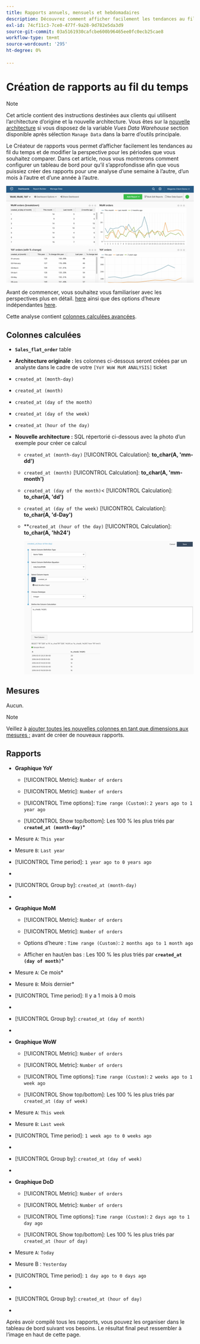 ```yaml
---
title: Rapports annuels, mensuels et hebdomadaires
description: Découvrez comment afficher facilement les tendances au fil du temps et modifier la perspective pour les périodes que vous souhaitez comparer.
exl-id: 74cf11c3-7ce0-477f-9a28-9d782e5da3d9
source-git-commit: 03a5161930cafcbe600b96465ee0fc0ecb25cae8
workflow-type: tm+mt
source-wordcount: '295'
ht-degree: 0%

---
```


# Création de rapports au fil du temps

>[!NOTE]
>
>Cet article contient des instructions destinées aux clients qui utilisent l’architecture d’origine et la nouvelle architecture. Vous êtes sur la [nouvelle architecture](../../administrator/account-management/new-architecture.md) si vous disposez de la variable _Vues Data Warehouse_ section disponible après sélection `Manage Data` dans la barre d’outils principale.

Le Créateur de rapports vous permet d’afficher facilement les tendances au fil du temps et de modifier la perspective pour les périodes que vous souhaitez comparer. Dans cet article, nous vous montrerons comment configurer un tableau de bord pour qu’il s’approfondisse afin que vous puissiez créer des rapports pour une analyse d’une semaine à l’autre, d’un mois à l’autre et d’une année à l’autre.

![](../../assets/Wow__mom__yoy.png)

Avant de commencer, vous souhaitez vous familiariser avec les perspectives plus en détail. [here](../../tutorials/using-visual-report-builder.md) ainsi que des options d’heure indépendantes [here](../../tutorials/time-options-visual-rpt-bldr.md).

Cette analyse contient [colonnes calculées avancées](../data-warehouse-mgr/adv-calc-columns.md).

## Colonnes calculées

* **`Sales_flat_order`** table
* **Architecture originale :** les colonnes ci-dessous seront créées par un analyste dans le cadre de votre `[YoY WoW MoM ANALYSIS]` ticket
* `created_at (month-day)`
* `created_at (month)`
* `created_at (day of the month)`
* `created_at (day of the week)`
* `created_at (hour of the day)`

* **Nouvelle architecture :** SQL répertorié ci-dessous avec la photo d’un exemple pour créer ce calcul
   * `created_at (month-day)` [!UICONTROL Calculation]: **to_char(A, &#39;mm-dd&#39;)**
   * `created_at (month)` [!UICONTROL Calculation]: **to_char(A, &#39;mm-month&#39;)**
   * `created_at (day of the month)`&lt; [!UICONTROL Calculation]: **to_char(A, &#39;dd&#39;)**
   * `created_at (day of the week)` [!UICONTROL Calculation]: **to_char(A, &#39;d-Day&#39;)**
   * **`created_at (hour of the day)` [!UICONTROL Calculation]: **to_char(A, &#39;hh24&#39;)**

      ![](../../assets/new-arch-create-calc.png)

## Mesures

Aucun.

>[!NOTE]
>
>Veillez à [ajouter toutes les nouvelles colonnes en tant que dimensions aux mesures ;](../data-warehouse-mgr/manage-data-dimensions-metrics.md) avant de créer de nouveaux rapports.

## Rapports

* **Graphique YoY**
   * [!UICONTROL Metric]: `Number of orders`

   * [!UICONTROL Metric]: `Number of orders`
   * [!UICONTROL Time options]: `Time range (Custom)`: `2 years ago to 1 year ago`

   * [!UICONTROL Show top/bottom]: Les 100 % les plus triés par **`created_at (month-day)`***

* Mesure `A`: `This year`
* Mesure `B`: `Last year`
* [!UICONTROL Time period]: `1 year ago to 0 years ago`
* 
   [!UICONTROL Interval]: `None`
* [!UICONTROL Group by]: `created_at (month-day)`
* 
   [!UICONTROL Chart Type]: `Line`

* **Graphique MoM**
   * [!UICONTROL Metric]: `Number of orders`

   * [!UICONTROL Metric]: `Number of orders`
   * Options d’heure : `Time range (Custom)`: `2 months ago to 1 month ago`

   * Afficher en haut/en bas : Les 100 % les plus triés par **`created_at (day of month)`***

* Mesure `A`: Ce mois*
* Mesure `B`: Mois dernier*
* [!UICONTROL Time period]: Il y a 1 mois à 0 mois
* 
   [!UICONTROL Interval]: None
* [!UICONTROL Group by]: `created_at (day of month)`
* 
   [!UICONTROL Chart Type]: Line

* **Graphique WoW**
   * [!UICONTROL Metric]: `Number of orders`

   * [!UICONTROL Metric]: `Number of orders`
   * [!UICONTROL Time options]: `Time range (Custom)`: `2 weeks ago to 1 week ago`

   * [!UICONTROL Show top/bottom]: Les 100 % les plus triés par `created_at (day of week)`

* Mesure `A`: `This week`
* Mesure `B`: `Last week`
* [!UICONTROL Time period]: `1 week ago to 0 weeks ago`
* 
   [!UICONTROL Interval]: `None`
* [!UICONTROL Group by]: `created_at (day of week)`
* 
   [!UICONTROL Chart Type]: `Line`

* **Graphique DoD**
   * [!UICONTROL Metric]: `Number of orders`

   * [!UICONTROL Metric]: `Number of orders`
   * [!UICONTROL Time options]: `Time range (Custom)`: `2 days ago to 1 day ago`

   * [!UICONTROL Show top/bottom]: Les 100 % les plus triés par `created_at (hour of day)`

* Mesure `A`: `Today`
* Mesure B : `Yesterday`
* [!UICONTROL Time period]: `1 day ago to 0 days ago`
* 
   [!UICONTROL Interval]: `None`
* [!UICONTROL Group by]: `created_at (hour of day)`
* 
   [!UICONTROL Chart Type]: `Line`

Après avoir compilé tous les rapports, vous pouvez les organiser dans le tableau de bord suivant vos besoins. Le résultat final peut ressembler à l’image en haut de cette page.
